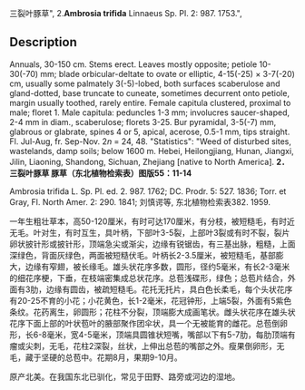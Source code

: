 三裂叶豚草",
2.**Ambrosia trifida** Linnaeus Sp. Pl. 2: 987. 1753.",

## Description
Annuals, 30-150 cm. Stems erect. Leaves mostly opposite; petiole 10-30(-70) mm; blade orbicular-deltate to ovate or elliptic, 4-15(-25) × 3-7(-20) cm, usually some palmately 3(-5)-lobed, both surfaces scaberulose and gland-dotted, base truncate to cuneate, sometimes decurrent onto petiole, margin usually toothed, rarely entire. Female capitula clustered, proximal to male; floret 1. Male capitula: peduncles 1-3 mm; involucres saucer-shaped, 2-4 mm in diam., scaberulose; florets 3-25. Bur pyramidal, 3-5(-7) mm, glabrous or glabrate, spines 4 or 5, apical, acerose, 0.5-1 mm, tips straight. Fl. Jul-Aug, fr. Sep-Nov. 2*n* = 24, 48.
  "Statistics": "Weed of disturbed sites, wastelands, damp soils; below 1600 m. Hebei, Heilongjiang, Hunan, Jiangxi, Jilin, Liaoning, Shandong, Sichuan, Zhejiang [native to North America].
**2．三裂叶豚草 豚草（东北植物检索表）图版55：11-14**

Ambrosia trifida L. Sp. Pl. ed. 2. 987. 1762; DC. Prodr. 5: 527. 1836; Torr. et Gray, Fl. North Amer. 2: 290. 1841; 刘慎谔等, 东北植物检索表382. 1959.

一年生粗壮草本，高50-120厘米，有时可达170厘米，有分枝，被短糙毛，有时近无毛。叶对生，有时互生，具叶柄，下部叶3-5裂，上部叶3裂或有时不裂，裂片卵状披针形或披针形，顶端急尖或渐尖，边缘有锐锯齿，有三基出脉，粗糙，上面深绿色，背面灰绿色，两面被短糙伏毛。叶柄长2-3.5厘米，被短糙毛，基部膨大，边缘有窄翅，被长缘毛。雄头状花序多数，圆形，径约5毫米，有长2-3毫米的细花序梗，下垂，在枝端密集成总状花序。总苞浅碟形，绿色；总苞片结合，外面有3肋，边缘有圆齿，被疏短糙毛。花托无托片，具白色长柔毛，每个头状花序有20-25不育的小花；小花黄色，长1-2毫米，花冠钟形，上端5裂，外面有5紫色条纹。花药离生，卵圆形；花柱不分裂，顶端膨大成画笔状。雌头状花序在雄头状花序下面上部的叶状苞叶的腋部聚作团伞状，具一个无被能育的雌花。总苞倒卵形，长6-8毫米，宽4-5毫米，顶端具圆锥状短嘴，嘴部以下有5-7肋，每肋顶端有瘤或尖刺，无毛，花柱2深裂，丝状，上伸出总苞的嘴部之外。瘦果倒卵形，无毛，藏于坚硬的总苞中。花期8月，果期9-10月。

原产北美。在我国东北已驯化，常见于田野、路旁或河边的湿地。
